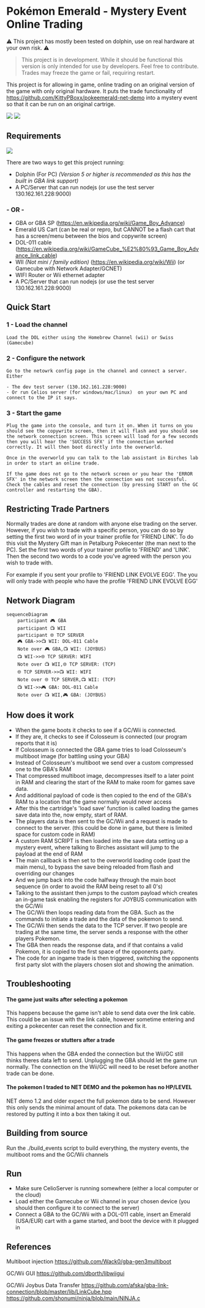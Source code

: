# Pokémon Emerald - Mystery Event Online Trading

⚠️ This project has mostly been tested on dolphin, use on real hardware at your own risk. ⚠️

> This project is in development. While it should be functional this version is only intended for use by developers. Feel free to contribute. Trades may freeze the game or fail, requiring restart. 

This project is for allowing in game, online trading on an original version of the game with only original hardware. It puts the trade functionality of https://github.com/KittyPBoxx/pokeemerald-net-demo into a mystery event so that it can be run on an original cartrige. 

![](screen1.png) ![](screen2.png)

## Requirements

![](screen3.jpg)

There are two ways to get this project running:

- Dolphin (For PC) *(Version 5 or higher is recommended as this has the built in GBA link support)*  
- A PC/Server that can run nodejs (or use the test server 130.162.161.228:9000)

### - OR -

- GBA or GBA SP (https://en.wikipedia.org/wiki/Game_Boy_Advance)
- Emerald US Cart (can be real or repro, but CANNOT be a flash cart that has a screen/menu between the bios and copywrite screen)
- DOL-011 cable (https://en.wikipedia.org/wiki/GameCube_%E2%80%93_Game_Boy_Advance_link_cable)
- WII *(Not mini / family edition)* (https://en.wikipedia.org/wiki/Wii) (or Gamecube with Network Adapter/GCNET)
- WIFI Router or Wii ethernet adapter
- A PC/Server that can run nodejs (or use the test server 130.162.161.228:9000)

## Quick Start

### 1 - Load the channel 

    Load the DOL either using the Homebrew Channel (wii) or Swiss (Gamecube)

### 2 - Configure the network

    Go to the netowrk config page in the channel and connect a server. Either
    
    - The dev test server (130.162.161.228:9000)
    - Or run Celios server (for windows/mac/linux)  on your own PC and connect to the IP it says.

### 3 - Start the game

    Plug the game into the console, and turn it on. When it turns on you should see the copywrite screen, then it will flash and you should see the network connection screen. This screen will load for a few seconds then you will hear the 'SUCCESS SFX' if the connection worked correctly. It will then boot directly into the overworld.

    Once in the overworld you can talk to the lab assistant in Birches lab in order to start an online trade. 

    If the game does not go to the network screen or you hear the 'ERROR SFX' in the network screen then the connection was not successful. Check the cables and reset the connection (by pressing START on the GC controller and restarting the GBA). 

## Restricting Trade Partners

Normally trades are done at random with anyone else trading on the server. However, if you wish to trade with a specific person, you can do so by setting the first two word of in your trainer profile for 'FRIEND LINK'. To do this visit the Mystery Gift man in Petalburg Pokecenter (the man next to the PC). Set the first two words of your trainer profile to 'FRIEND' and 'LINK'. Then the second two words to a code you've agreed with the person you wish to trade with. 

For example if you sent your profile to 'FRIEND LINK EVOLVE EGG'. The you will only trade with people who have the profile 'FRIEND LINK EVOLVE EGG'

## Network Diagram

```mermaid
sequenceDiagram
    participant 🎮 GBA
    participant 📺 WII
    participant 🌐 TCP SERVER
    🎮 GBA->>📺 WII: DOL-011 Cable
    Note over 🎮 GBA,📺 WII: (JOYBUS)
    📺 WII->>🌐 TCP SERVER: WIFI
    Note over 📺 WII,🌐 TCP SERVER: (TCP)
    🌐 TCP SERVER->>📺 WII: WIFI
    Note over 🌐 TCP SERVER,📺 WII: (TCP)
    📺 WII->>🎮 GBA: DOL-011 Cable
    Note over 📺 WII,🎮 GBA: (JOYBUS)
```

## How does it work

- When the game boots it checks to see if a GC/Wii is connected.
- If they are, it checks to see if Colosseum is connected (our program reports that it is)
- If Colosseum is connected the GBA game tries to load Colosseum's multiboot image (for battling using your GBA)
- Instead of Colosseum's multiboot we send over a custom compressed one to the GBA's RAM
- That compressed multiboot image, decompresses itself to a later point in RAM and clearing the start of the RAM to make room for games save data.
- And additional payload of code is then copied to the end of the GBA's RAM to a location that the game normally would never access
- After this the cartridge's 'load save' function is called loading the games save data into the, now empty, start of RAM.
- The players data is then sent to the GC/Wii and a request is made to connect to the server. (this could be done in game, but there is limited space for custom code in RAM)
- A custom RAM SCRIPT is then loaded into the save data setting up a mystery event, where talking to Birches assistant will jump to the payload at the end of RAM
- The main callback is then set to the overworld loading code (past the main menu), to bypass the save being reloaded from flash and overriding our changes
- And we jump back into the code halfway through the main boot sequence (in order to avoid the RAM being reset to all 0's)
- Talking to the assistant then jumps to the custom payload which creates an in-game task enabling the registers for JOYBUS communication with the GC/Wii
- The GC/Wii then loops reading data from the GBA. Such as the commands to initiate a trade and the data of the pokemon to send. 
- The GC/Wii then sends the data to the TCP server. If two people are trading at the same time, the server sends a response with the other players Pokemon. 
- The GBA then reads the response data, and if that contains a valid Pokemon, it is copied to the first space of the opponents party.
- The code for an ingame trade is then triggered, switching the opponents first party slot with the players chosen slot and showing the animation.  


## Troubleshooting

#### The game just waits after selecting a pokemon

This happens because the game isn't able to send data over the link cable. This could be an issue with the link cable, however sometime entering and exiting a pokecenter can reset the connection and fix it.

#### The game freezes or stutters after a trade

This happens when the GBA ended the connection but the Wii/GC still thinks theres data left to send. Unplugging the GBA should let the game run normally. The connection on the Wii/GC will need to be reset before another trade can be done.

#### The pokemon I traded to NET DEMO and the pokemon has no HP/LEVEL

NET demo 1.2 and older expect the full pokemon data to be send. However this only sends the minimal amount of data. The pokemons data can be restored by putting it into a box then taking it out.  

## Building from source 

Run the ./build_events script to build everything, the mystery events, the multiboot roms and the GC/Wii channels

## Run

- Make sure CelioServer is running somewhere (either a local computer or the cloud)
- Load either the Gamecube or Wii channel in your chosen device (you should then configure it to connect to the server)
- Connect a GBA to the GC/Wii with a DOL-011 cable, insert an Emerald (USA/EUR) cart with a game started, and boot the device with it plugged in

## References

Multiboot injection
https://github.com/Wack0/gba-gen3multiboot

GC/Wii GUI
https://github.com/dborth/libwiigui

GC/Wii Joybus Data Transfer
https://github.com/afska/gba-link-connection/blob/master/lib/LinkCube.hpp
https://github.com/shonumi/ninja/blob/main/NINJA.c
